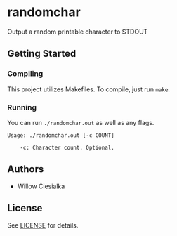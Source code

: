 # randomchar
Output a random printable character to STDOUT

## Getting Started

### Compiling

This project utilizes Makefiles. To compile, just run `make`.

### Running

You can run `./randomchar.out` as well as any flags.

```
Usage: ./randomchar.out [-c COUNT]

    -c: Character count. Optional.
```

## Authors

- Willow Ciesialka

## License

See [LICENSE](LICENSE) for details.
